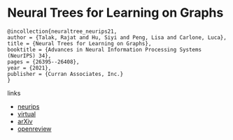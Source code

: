 # Neural Trees for Learning on Graphs

```
@incollection{neuraltree_neurips21,
author = {Talak, Rajat and Hu, Siyi and Peng, Lisa and Carlone, Luca},
title = {Neural Trees for Learning on Graphs},
booktitle = {Advances in Neural Information Processing Systems (NeurIPS) 34},
pages = {26395--26408},
year = {2021},
publisher = {Curran Associates, Inc.}
}
```

links
- [neurips](https://papers.nips.cc//paper/2021/hash/ddf88ea64eaed0f3de5531ac964a0a1a-Abstract.html)
- [virtual](https://neurips.cc/virtual/2021/poster/26857)
- [arXiv](https://arxiv.org/abs/2105.07264)
- [openreview](https://openreview.net/forum?id=UwSwML5iJkp)
